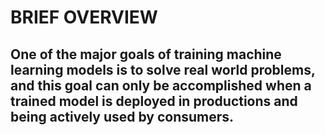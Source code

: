 # BRIEF OVERVIEW
## One of the major goals of training machine learning models is to solve real world problems, and this goal can only be accomplished when a trained model is deployed in productions and being actively used by consumers. 
